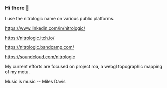 ### Hi there 👋

I use the nitrologic name on various public platforms.

https://www.linkedin.com/in/nitrologic/

https://nitrologic.itch.io/

https://nitrologic.bandcamp.com/

https://soundcloud.com/nitrologic

My current efforts are focused on project roa, a webgl topographic mapping of my motu.

Music is music -- Miles Davis
